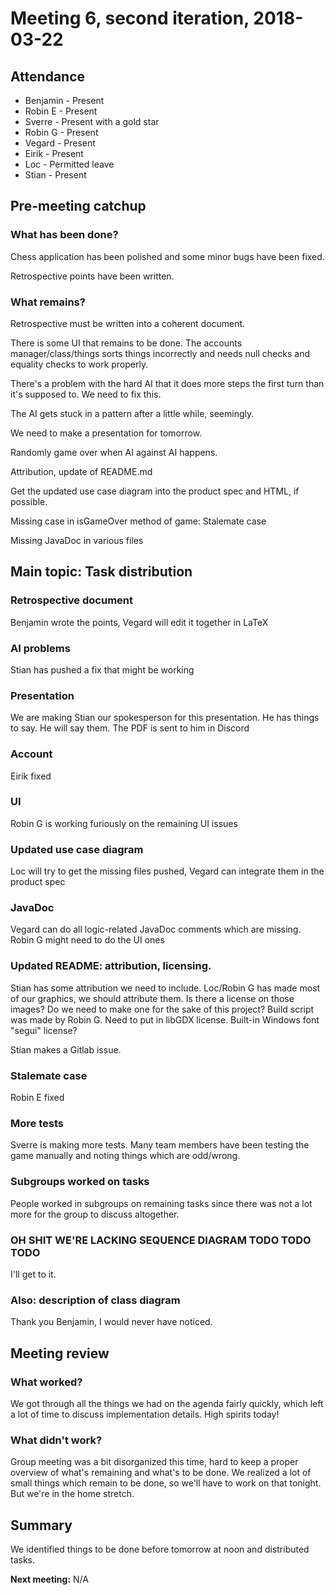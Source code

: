 # Meeting 6, second iteration, 2018-03-22

## Attendance

- Benjamin - Present
- Robin E - Present
- Sverre - Present with a gold star
- Robin G - Present
- Vegard - Present
- Eirik - Present
- Loc - Permitted leave
- Stian - Present

## Pre-meeting catchup

### What has been done?

Chess application has been polished and some minor bugs have been fixed.

Retrospective points have been written.

### What remains?

Retrospective must be written into a coherent document.

There is some UI that remains to be done. The accounts manager/class/things sorts things incorrectly and needs null checks and equality checks to work properly.

There's a problem with the hard AI that it does more steps the first turn than it's supposed to. We need to fix this.

The AI gets stuck in a pattern after a little while, seemingly.

We need to make a presentation for tomorrow.

Randomly game over when AI against AI happens.

Attribution, update of README.md

Get the updated use case diagram into the product spec and HTML, if possible.

Missing case in isGameOver method of game: Stalemate case

Missing JavaDoc in various files

## Main topic: Task distribution

### Retrospective document

Benjamin wrote the points, Vegard will edit it together in LaTeX

### AI problems

Stian has pushed a fix that might be working

### Presentation

We are making Stian our spokesperson for this presentation. He has things to say. He will say them. The PDF is sent to him in Discord

### Account

Eirik fixed

### UI

Robin G is working furiously on the remaining UI issues

### Updated use case diagram

Loc will try to get the missing files pushed, Vegard can integrate them in the product spec

### JavaDoc

Vegard can do all logic-related JavaDoc comments which are missing. Robin G might need to do the UI ones

### Updated README: attribution, licensing.

Stian has some attribution we need to include. Loc/Robin G has made most of our graphics, we should attribute them. Is there a license on those images? Do we need to make one for the sake of this project? Build script was made by Robin G. Need to put in libGDX license. Built-in Windows font "segui" license?

Stian makes a Gitlab issue.

### Stalemate case

Robin E fixed

### More tests

Sverre is making more tests. Many team members have been testing the game manually and noting things which are odd/wrong.

### Subgroups worked on tasks

People worked in subgroups on remaining tasks since there was not a lot more for the group to discuss altogether.

### OH SHIT WE'RE LACKING SEQUENCE DIAGRAM TODO TODO TODO

I'll get to it.

### Also: description of class diagram

Thank you Benjamin, I would never have noticed.

## Meeting review

### What worked?

We got through all the things we had on the agenda fairly quickly, which left a lot of time to discuss implementation details. High spirits today!

### What didn't work?

Group meeting was a bit disorganized this time, hard to keep a proper overview of what's remaining and what's to be done. We realized a lot of small things which remain to be done, so we'll have to work on that tonight. But we're in the home stretch.

## Summary

We identified things to be done before tomorrow at noon and distributed tasks.

**Next meeting:** N/A
